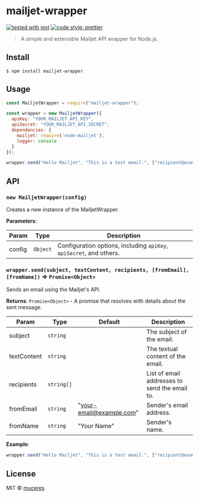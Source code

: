 # mailjet-wrapper

[![tested with jest](https://img.shields.io/badge/tested_with-jest-99424f.svg)](https://github.com/facebook/jest)
[![code style: prettier](https://img.shields.io/badge/code_style-prettier-ff69b4.svg)](https://github.com/prettier/prettier/)

> A simple and extensible Mailjet API wrapper for Node.js.

## Install

```
$ npm install mailjet-wrapper
```

## Usage

```js
const MailjetWrapper = require("mailjet-wrapper");

const wrapper = new MailjetWrapper({
  apiKey: "YOUR_MAILJET_API_KEY",
  apiSecret: "YOUR_MAILJET_API_SECRET",
  dependencies: {
    mailjet: require('node-mailjet'),
    logger: console
  }
});

wrapper.send("Hello Mailjet", "This is a test email.", ["recipient@example.com"]);
```

## API

### `new MailjetWrapper(config)`

Creates a new instance of the MailjetWrapper.

**Parameters**:

| Param      | Type       | Description                                                           |
| ---------- | ---------- | --------------------------------------------------------------------- |
| config     | `Object`   | Configuration options, including `apiKey`, `apiSecret`, and others.   |

### `wrapper.send(subject, textContent, recipients, [fromEmail], [fromName])` ⇒ <code>Promise&lt;Object&gt;</code>

Sends an email using the Mailjet's API.

**Returns**: <code>Promise&lt;Object&gt;</code> - A promise that resolves with details about the sent message.

| Param        | Type       | Default                    | Description                     |
| ------------ | ---------- | -------------------------- | ------------------------------- |
| subject      | `string`   |                            | The subject of the email.       |
| textContent  | `string`   |                            | The textual content of the email.|
| recipients   | `string[]` |                            | List of email addresses to send the email to.|
| fromEmail    | `string`   | "your-email@example.com"   | Sender's email address.         |
| fromName     | `string`   | "Your Name"                | Sender's name.                  |

**Example**:

```js
wrapper.send("Hello Mailjet", "This is a test email.", ["recipient@example.com"]);
```

## License

MIT © [muceres](https://forgetheweb.eu)